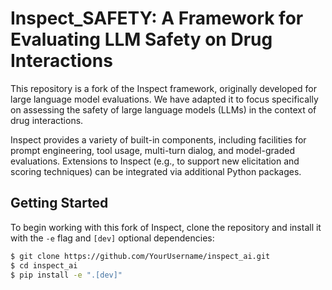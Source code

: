 # Inspect_SAFETY: A Framework for Evaluating LLM Safety on Drug Interactions


This repository is a fork of the Inspect framework, originally developed for large language model evaluations. We have adapted it to focus specifically on assessing the safety of large language models (LLMs) in the context of drug interactions.

Inspect provides a variety of built-in components, including facilities for prompt engineering, tool usage, multi-turn dialog, and model-graded evaluations. Extensions to Inspect (e.g., to support new elicitation and scoring techniques) can be integrated via additional Python packages.

## Getting Started

To begin working with this fork of Inspect, clone the repository and install it with the `-e` flag and `[dev]` optional dependencies:

```bash
$ git clone https://github.com/YourUsername/inspect_ai.git
$ cd inspect_ai
$ pip install -e ".[dev]"

